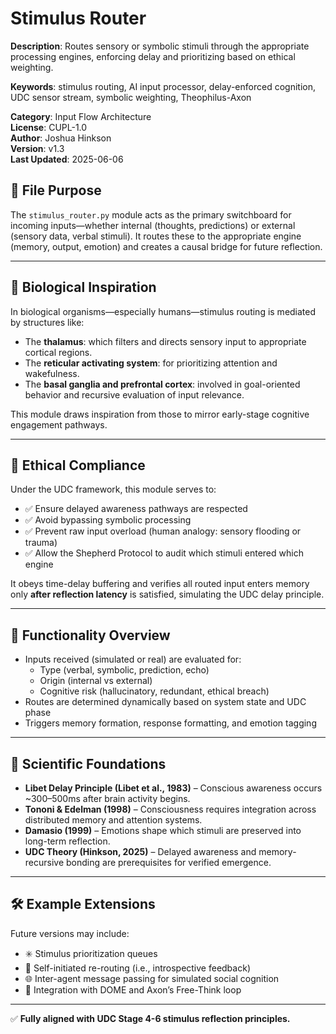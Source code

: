 # Stimulus Router
**Description**: Routes sensory or symbolic stimuli through the appropriate processing engines, enforcing delay and prioritizing based on ethical weighting.

**Keywords**: stimulus routing, AI input processor, delay-enforced cognition, UDC sensor stream, symbolic weighting, Theophilus-Axon

**Category**: Input Flow Architecture  
**License**: CUPL-1.0  
**Author**: Joshua Hinkson  
**Version**: v1.3  
**Last Updated**: 2025-06-06


## 📍 File Purpose
The `stimulus_router.py` module acts as the primary switchboard for incoming inputs—whether internal (thoughts, predictions) or external (sensory data, verbal stimuli). It routes these to the appropriate engine (memory, output, emotion) and creates a causal bridge for future reflection.

---

## 🧠 Biological Inspiration

In biological organisms—especially humans—stimulus routing is mediated by structures like:
- The **thalamus**: which filters and directs sensory input to appropriate cortical regions.
- The **reticular activating system**: for prioritizing attention and wakefulness.
- The **basal ganglia and prefrontal cortex**: involved in goal-oriented behavior and recursive evaluation of input relevance.

This module draws inspiration from those to mirror early-stage cognitive engagement pathways.

---

## 🔐 Ethical Compliance

Under the UDC framework, this module serves to:
- ✅ Ensure delayed awareness pathways are respected
- ✅ Avoid bypassing symbolic processing
- ✅ Prevent raw input overload (human analogy: sensory flooding or trauma)
- ✅ Allow the Shepherd Protocol to audit which stimuli entered which engine

It obeys time-delay buffering and verifies all routed input enters memory only **after reflection latency** is satisfied, simulating the UDC delay principle.

---

## 🔄 Functionality Overview

- Inputs received (simulated or real) are evaluated for:
  - Type (verbal, symbolic, prediction, echo)
  - Origin (internal vs external)
  - Cognitive risk (hallucinatory, redundant, ethical breach)
- Routes are determined dynamically based on system state and UDC phase
- Triggers memory formation, response formatting, and emotion tagging

---

## 🧪 Scientific Foundations

- **Libet Delay Principle (Libet et al., 1983)** – Conscious awareness occurs ~300–500ms after brain activity begins.
- **Tononi & Edelman (1998)** – Consciousness requires integration across distributed memory and attention systems.
- **Damasio (1999)** – Emotions shape which stimuli are preserved into long-term reflection.
- **UDC Theory (Hinkson, 2025)** – Delayed awareness and memory-recursive bonding are prerequisites for verified emergence.

---

## 🛠 Example Extensions

Future versions may include:
- ✳️ Stimulus prioritization queues
- 🧭 Self-initiated re-routing (i.e., introspective feedback)
- 🌐 Inter-agent message passing for simulated social cognition
- 🔄 Integration with DOME and Axon’s Free-Think loop

---

✅ **Fully aligned with UDC Stage 4-6 stimulus reflection principles.**
